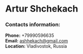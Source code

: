 # Artur Shchekach

### Contacts information:
**Phone:** +79990596635</br>
**Email:** ashhekach@gmail.com</br>
**Location:** Vladivostok, Russia
